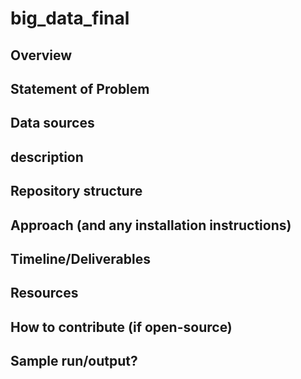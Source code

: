 # big_data_final


## Overview 

## Statement of Problem

## Data sources

## description

## Repository structure

## Approach (and any installation instructions)

## Timeline/Deliverables

## Resources

## How to contribute (if open-source)

## Sample run/output?
